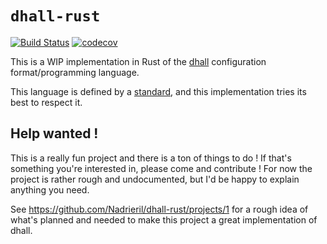 # `dhall-rust`

[![Build Status](https://travis-ci.org/Nadrieril/dhall-rust.svg?branch=master)](https://travis-ci.org/Nadrieril/dhall-rust)
[![codecov](https://codecov.io/gh/Nadrieril/dhall-rust/branch/master/graph/badge.svg)](https://codecov.io/gh/Nadrieril/dhall-rust)

This is a WIP implementation in Rust of the [dhall](https://dhall-lang.org) configuration format/programming language.

This language is defined by a [standard](https://github.com/dhall-lang/dhall-lang), and this implementation tries its best to respect it.

## Help wanted !

This is a really fun project and there is a ton of things to do !
If that's something you're interested in, please come and contribute !
For now the project is rather rough and undocumented, but I'd be happy to explain anything you need.

See https://github.com/Nadrieril/dhall-rust/projects/1 for a rough idea of what's planned and needed to make this project a great
implementation of dhall.

